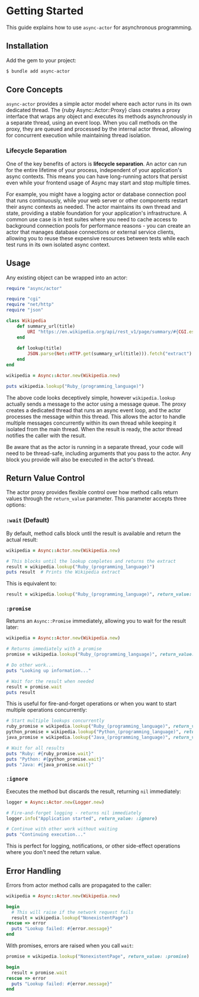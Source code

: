 # Getting Started

This guide explains how to use `async-actor` for asynchronous programming.

## Installation

Add the gem to your project:

~~~ bash
$ bundle add async-actor
~~~

## Core Concepts

`async-actor` provides a simple actor model where each actor runs in its own dedicated thread. The {ruby Async::Actor::Proxy} class creates a proxy interface that wraps any object and executes its methods asynchronously in a separate thread, using an event loop. When you call methods on the proxy, they are queued and processed by the internal actor thread, allowing for concurrent execution while maintaining thread isolation.

### Lifecycle Separation

One of the key benefits of actors is **lifecycle separation**. An actor can run for the entire lifetime of your process, independent of your application's async contexts. This means you can have long-running actors that persist even while your frontend usage of Async may start and stop multiple times.

For example, you might have a logging actor or database connection pool that runs continuously, while your web server or other components restart their async contexts as needed. The actor maintains its own thread and state, providing a stable foundation for your application's infrastructure. A common use case is in test suites where you need to cache access to background connection pools for performance reasons - you can create an actor that manages database connections or external service clients, allowing you to reuse these expensive resources between tests while each test runs in its own isolated async context.

## Usage

Any existing object can be wrapped into an actor:

```ruby
require "async/actor"

require "cgi"
require "net/http"
require "json"

class Wikipedia
	def summary_url(title)
		URI "https://en.wikipedia.org/api/rest_v1/page/summary/#{CGI.escape title}"
	end
	
	def lookup(title)
		JSON.parse(Net::HTTP.get(summary_url(title))).fetch("extract")
	end
end

wikipedia = Async::Actor.new(Wikipedia.new)

puts wikipedia.lookup("Ruby_(programming_language)")
```

The above code looks deceptively simple, however `wikipedia.lookup` actually sends a message to the actor using a message queue. The proxy creates a dedicated thread that runs an async event loop, and the actor processes the message within this thread. This allows the actor to handle multiple messages concurrently within its own thread while keeping it isolated from the main thread. When the result is ready, the actor thread notifies the caller with the result.

Be aware that as the actor is running in a separate thread, your code will need to be thread-safe, including arguments that you pass to the actor. Any block you provide will also be executed in the actor's thread.

## Return Value Control

The actor proxy provides flexible control over how method calls return values through the `return_value` parameter. This parameter accepts three options:

### `:wait` (Default)

By default, method calls block until the result is available and return the actual result:

```ruby
wikipedia = Async::Actor.new(Wikipedia.new)

# This blocks until the lookup completes and returns the extract
result = wikipedia.lookup("Ruby_(programming_language)")
puts result  # Prints the Wikipedia extract
```

This is equivalent to:

```ruby
result = wikipedia.lookup("Ruby_(programming_language)", return_value: :wait)
```

### `:promise`

Returns an `Async::Promise` immediately, allowing you to wait for the result later:

```ruby
wikipedia = Async::Actor.new(Wikipedia.new)

# Returns immediately with a promise
promise = wikipedia.lookup("Ruby_(programming_language)", return_value: :promise)

# Do other work...
puts "Looking up information..."

# Wait for the result when needed
result = promise.wait
puts result
```

This is useful for fire-and-forget operations or when you want to start multiple operations concurrently:

```ruby
# Start multiple lookups concurrently
ruby_promise = wikipedia.lookup("Ruby_(programming_language)", return_value: :promise)
python_promise = wikipedia.lookup("Python_(programming_language)", return_value: :promise)
java_promise = wikipedia.lookup("Java_(programming_language)", return_value: :promise)

# Wait for all results
puts "Ruby: #{ruby_promise.wait}"
puts "Python: #{python_promise.wait}"
puts "Java: #{java_promise.wait}"
```

### `:ignore`

Executes the method but discards the result, returning `nil` immediately:

```ruby
logger = Async::Actor.new(Logger.new)

# Fire-and-forget logging - returns nil immediately
logger.info("Application started", return_value: :ignore)

# Continue with other work without waiting
puts "Continuing execution..."
```

This is perfect for logging, notifications, or other side-effect operations where you don't need the return value.

## Error Handling

Errors from actor method calls are propagated to the caller:

```ruby
wikipedia = Async::Actor.new(Wikipedia.new)

begin
  # This will raise if the network request fails
  result = wikipedia.lookup("NonexistentPage")
rescue => error
  puts "Lookup failed: #{error.message}"
end
```

With promises, errors are raised when you call `wait`:

```ruby
promise = wikipedia.lookup("NonexistentPage", return_value: :promise)

begin
  result = promise.wait
rescue => error
  puts "Lookup failed: #{error.message}"
end
```
